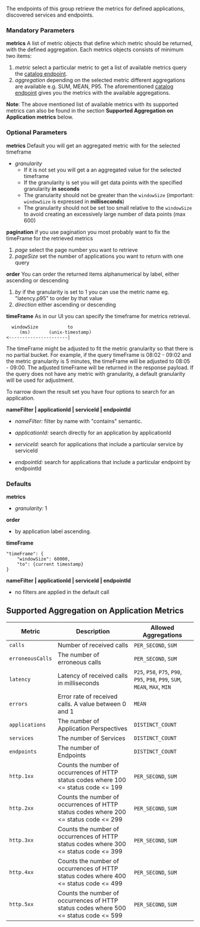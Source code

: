 The endpoints of this group retrieve the metrics for defined applications, discovered services and endpoints.
### Mandatory Parameters

**metrics** A list of metric objects that define which metric should be returned, with the defined aggregation. Each metrics objects consists of minimum two items:
1. *metric* select a particular metric to get a list of available metrics query the [catalog endpoint](#operation/getApplicationCatalogMetrics).
2. *aggregation* depending on the selected metric different aggregations are available e.g. SUM, MEAN, P95. The aforementioned [catalog endpoint](#operation/getApplicationCatalogMetrics) gives you the metrics with the available aggregations.

**Note**: The above mentioned list of available metrics with its supported metrics can also be found in the section **Supported Aggregation on Application metrics** below.

### Optional Parameters

**metrics** Default you will get an aggregated metric with for the selected timeframe 

* *granularity* 
   * If it is not set you will get a an aggregated value for the selected timeframe
   * If the granularity is set you will get data points with the specified granularity **in seconds**
    * The granularity should not be greater than the `windowSize` (important: `windowSize` is expressed in **milliseconds**)
    * The granularity should not be set too small relative to the `windowSize` to avoid creating an excessively large number of data points (max 600)
   
**pagination** if you use pagination you most probably want to fix the timeFrame for the retrieved metrics
1. *page* select the page number you want to retrieve
2. *pageSize* set the number of applications you want to return with one query

**order** You can order the returned items alphanumerical by label, either ascending or descending
1. *by* if the granularity is set to 1 you can use the metric name eg. "latency.p95" to order by that value
1. *direction* either ascending or descending

**timeFrame** As in our UI you can specify the timeframe for metrics retrieval.
```
  windowSize           to
     (ms)       (unix-timestamp)
<----------------------|
```

The timeFrame might be adjusted to fit the metric granularity so that there is no partial bucket. For example, if the query timeFrame is 08:02 - 09:02 and the metric granularity is 5 minutes, the timeFrame will be adjusted to 08:05 - 09:00. The adjusted timeFrame will be returned in the response payload. If the query does not have any metric with granularity, a default granularity will be used for adjustment.

To narrow down the result set you have four options to search for an application.

**nameFilter | applicationId | serviceId | endpointId**

* *nameFilter:* filter by name with "contains" semantic.

* *applicationId:* search directly for an application by applicationId 

* *serviceId:* search for applications that include a particular service by serviceId

* *endpointId:* search for applications that include a particular endpoint by endpointId

### Defaults

**metrics**
* *granularity:* 1

**order**
* by application label ascending.

**timeFrame**
```
"timeFrame": {
	"windowSize": 60000,
	"to": {current timestamp}
}
```
**nameFilter | applicationId | serviceId | endpointId**
* no filters are applied in the default call


## Supported Aggregation on Application Metrics

| Metric           | Description                                                                                | Allowed Aggregations |
|------------------|--------------------------------------------------------------------------------------------|----------------------|
| `calls`          | Number of received calls                                                                   | `PER_SECOND`, `SUM`  |
| `erroneousCalls` | The number of erroneous calls                                                              |`PER_SECOND`, `SUM`   |
| `latency`        | Latency of received calls in milliseconds                                                  | `P25`, `P50`, `P75`, `P90`, `P95`, `P98`, `P99`, `SUM`, `MEAN`, `MAX`, `MIN`        |
| `errors`         | Error rate of received calls. A value between 0 and 1                                      | `MEAN`               |
| `applications`   | The number of Application Perspectives                                                     |`DISTINCT_COUNT`      |
| `services`       | The number of Services                                                                     |`DISTINCT_COUNT`      |
| `endpoints`      | The number of Endpoints                                                                    |`DISTINCT_COUNT`      |
| `http.1xx`       | Counts the number of occurrences of HTTP status codes where 100 <= status code <= 199      |`PER_SECOND`, `SUM`   |
| `http.2xx`       | Counts the number of occurrences of HTTP status codes where 200 <= status code <= 299      |`PER_SECOND`, `SUM`   |
| `http.3xx`       | Counts the number of occurrences of HTTP status codes where 300 <= status code <= 399      |`PER_SECOND`, `SUM`   |
| `http.4xx`       | Counts the number of occurrences of HTTP status codes where 400 <= status code <= 499      |`PER_SECOND`, `SUM`   |
| `http.5xx`       | Counts the number of occurrences of HTTP status codes where 500 <= status code <= 599      |`PER_SECOND`, `SUM`   |
